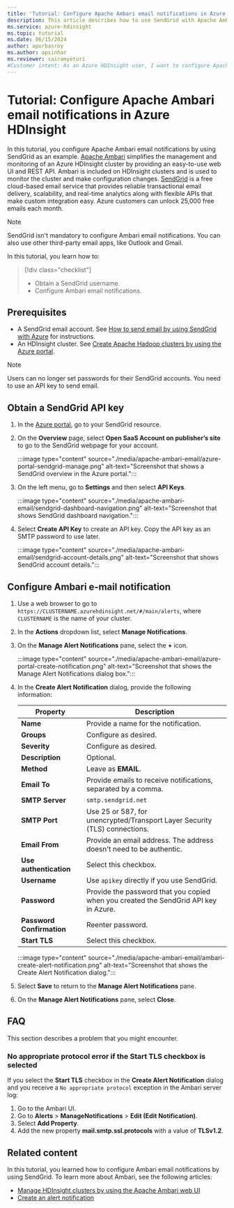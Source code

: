 ```yaml
---
title: 'Tutorial: Configure Apache Ambari email notifications in Azure HDInsight'
description: This article describes how to use SendGrid with Apache Ambari for email notifications.
ms.service: azure-hdinsight
ms.topic: tutorial
ms.date: 06/15/2024
author: apurbasroy
ms.author: apsinhar
ms.reviewer: sairamyeturi
#Customer intent: As an Azure HDInsight user, I want to configure Apache Ambari to send email notifications.
---
```


# Tutorial: Configure Apache Ambari email notifications in Azure HDInsight

In this tutorial, you configure Apache Ambari email notifications by using SendGrid as an example. [Apache Ambari](./hdinsight-hadoop-manage-ambari.md) simplifies the management and monitoring of an Azure HDInsight cluster by providing an easy-to-use web UI and REST API. Ambari is included on HDInsight clusters and is used to monitor the cluster and make configuration changes. [SendGrid](https://sendgrid.com/solutions/) is a free cloud-based email service that provides reliable transactional email delivery, scalability, and real-time analytics along with flexible APIs that make custom integration easy. Azure customers can unlock 25,000 free emails each month.

> [!NOTE]
> SendGrid isn't mandatory to configure Ambari email notifications. You can also use other third-party email apps, like Outlook and Gmail.

In this tutorial, you learn how to:

> [!div class="checklist"]
> * Obtain a SendGrid username.
> * Configure Ambari email notifications.

## Prerequisites

* A SendGrid email account. See [How to send email by using SendGrid with Azure](https://docs.sendgrid.com/for-developers/partners/microsoft-azure-2021#create-a-twilio-sendgrid-accountcreate-a-twilio-sendgrid-account) for instructions.
* An HDInsight cluster. See [Create Apache Hadoop clusters by using the Azure portal](./hdinsight-hadoop-create-linux-clusters-portal.md).

> [!NOTE]
> Users can no longer set passwords for their SendGrid accounts. You need to use an API key to send email.

## Obtain a SendGrid API key

1. In the [Azure portal](https://portal.azure.com), go to your SendGrid resource.

1. On the **Overview** page, select **Open SaaS Account on publisher’s site** to go to the SendGrid webpage for your account.

    :::image type="content" source="./media/apache-ambari-email/azure-portal-sendgrid-manage.png" alt-text="Screenshot that shows a SendGrid overview in the Azure portal.":::

1. On the left menu, go to **Settings** and then select **API Keys**.

    :::image type="content" source="./media/apache-ambari-email/sendgrid-dashboard-navigation.png" alt-text="Screenshot that shows SendGrid dashboard navigation.":::

1. Select **Create API Key** to create an API key. Copy the API key as an SMTP password to use later.

    :::image type="content" source="./media/apache-ambari-email/sendgrid-account-details.png" alt-text="Screenshot that shows SendGrid account details.":::

## Configure Ambari e-mail notification

1. Use a web browser to go to `https://CLUSTERNAME.azurehdinsight.net/#/main/alerts`, where `CLUSTERNAME` is the name of your cluster.

1. In the **Actions** dropdown list, select **Manage Notifications**.

1. On the **Manage Alert Notifications** pane, select the **+** icon.

    :::image type="content" source="./media/apache-ambari-email/azure-portal-create-notification.png" alt-text="Screenshot that shows the Manage Alert Notifications dialog box.":::

1. In the **Create Alert Notification** dialog, provide the following information:

    |Property |Description |
    |---|---|
    |**Name**|Provide a name for the notification.|
    |**Groups**|Configure as desired.|
    |**Severity**|Configure as desired.|
    |**Description**|Optional.|
    |**Method**|Leave as **EMAIL**.|
    |**Email To**|Provide emails to receive notifications, separated by a comma.|
    |**SMTP Server**|`smtp.sendgrid.net`|
    |**SMTP Port**|Use 25 or 587, for unencrypted/Transport Layer Security (TLS) connections.|
    |**Email From**|Provide an email address. The address doesn't need to be authentic.|
    |**Use authentication**|Select this checkbox.|
    |**Username**|Use `apikey` directly if you use SendGrid.|
    |**Password**|Provide the password that you copied when you created the SendGrid API key in Azure.|
    |**Password Confirmation**|Reenter password.|
    |**Start TLS**|Select this checkbox.|

    :::image type="content" source="./media/apache-ambari-email/ambari-create-alert-notification.png" alt-text="Screenshot that shows the Create Alert Notification dialog.":::

1. Select **Save** to return to the **Manage Alert Notifications** pane.

1. On the **Manage Alert Notifications** pane, select **Close**.

## FAQ

This section describes a problem that you might encounter.

### No appropriate protocol error if the Start TLS checkbox is selected

If you select the **Start TLS** checkbox in the **Create Alert Notification** dialog and you receive a `No appropriate protocol` exception in the Ambari server log:

1. Go to the Ambari UI.
1. Go to **Alerts** > **ManageNotifications** > **Edit (Edit Notification)**.
1. Select **Add Property**.
1. Add the new property **mail.smtp.ssl.protocols** with a value of **TLSv1.2**.

## Related content

In this tutorial, you learned how to configure Ambari email notifications by using SendGrid. To learn more about Ambari, see the following articles:

* [Manage HDInsight clusters by using the Apache Ambari web UI](./hdinsight-hadoop-manage-ambari.md)
* [Create an alert notification](https://docs.cloudera.com/HDPDocuments/Ambari-latest/managing-and-monitoring-ambari/content/amb_create_an_alert_notification.html)
